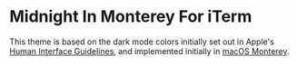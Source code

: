 # Midnight In Monterey For iTerm

This theme is based on the dark mode colors initially set out in Apple's [Human Interface Guidelines](https://developer.apple.com/design/human-interface-guidelines/macos/overview/themes/), and implemented initially in [macOS Monterey](https://en.wikipedia.org/wiki/MacOS_Monterey).
